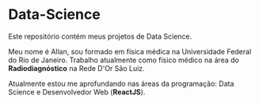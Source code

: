 # Data-Science
Este repositório contém meus projetos de Data Science.

Meu nome é Allan, sou formado em física médica na Universidade Federal do Rio de Janeiro.
Trabalho atualmente como físico médico na área do **Radiodiagnóstico** na Rede D'Or São Luiz.

Atualmente estou me aprofundando nas áreas da programação: Data Science e Desenvolvedor Web (**ReactJS**). 
